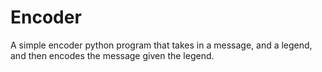 # Encoder

A simple encoder python program that takes in a message, and a legend, and then encodes the message given the legend. 
